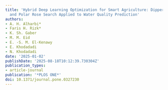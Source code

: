 ```yaml
---
title: 'Hybrid Deep Learning Optimization for Smart Agriculture: Dipper Throated Optimization
  and Polar Rose Search Applied to Water Quality Prediction'
authors:
- A. H. Alharbi*
- Faris H. Rizk*
- K. Sh. Gaber
- M. M. Eid
- E. -S. M. El-Kenawy
- E. Khodadadi
- N. Khodadadi
date: '2025-01-02'
publishDate: '2025-08-18T10:12:39.730304Z'
publication_types:
- article-journal
publication: '*PLOS ONE*'
doi: 10.1371/journal.pone.0327230
---
```

